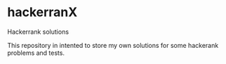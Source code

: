 # hackerranX
Hackerrank solutions

This repository in intented to store my own solutions for some hackerank problems and tests.
